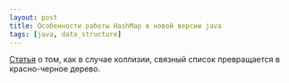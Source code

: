 ```yaml
---
layout: post
title: Особенности работы HashMap в новой версии java
tags: [java, data_structure]
---
```

[Статья](https://dzone.com/articles/java-8-hashmaps-keys-and-the-comparable-interface) о том, как в случае коллизии, 
связный список превращается в красно-черное дерево.